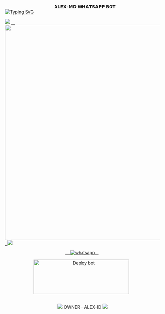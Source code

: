 <div align="center">
    <b>𝗔𝗟𝗘𝗫-𝗠𝗗  𝗪𝗛𝗔𝗧𝗦𝗔𝗣𝗣 𝗕𝗢𝗧</b> 

<div align="left">
<a href="https://git.io/typing-svg"><img src="https://readme-typing-svg.demolab.com?font=Rubik+Dirt&size=65&pause=1000&color=F72C3F&background=FF20A500&center=true&vCenter=true&width=1000&height=150&lines=ALEX-MD;CREATED+BY+ALEX-ID;DARK+HACK+TEAME+LEDER" alt="Typing SVG" /></a>   
</p> 

<img src="https://user-images.githubusercontent.com/73097560/115834477-dbab4500-a447-11eb-908a-139a6edaec5c.gif">
<a href="https://github.com/ALEX-MD">
    <img src="https://telegra.ph/file/d7e4a702a1b70a78c29ba.jpg" width="700px">
  </a><img src="https://user-images.githubusercontent.com/73097560/115834477-dbab4500-a447-11eb-908a-139a6edaec5c.gif">
 
<p align="center">
 
  <a aria-label="WhatsApp Supported Channel" href="https://whatsapp.com/channel/0029VagEOTtHwXbDdrr7Eq3k" target="_blank">
    <img alt="whatsapp" src="https://img.shields.io/badge/Join Channel-25D366?style=for-the-badge&logo=whatsapp&logoColor=white" />
  </a>
  <p align="center">
<a href="https://github.com/Arajuna/ALEX-MD.git/fork" target="blank"><img align="center" src="https://i.imgur.com/cxaSEWe.png" alt="Deploy bot" height="112" width="310" /></a>
  <div>
<br>
    
<div align="center">

<img src="https://user-images.githubusercontent.com/73097560/115834477-dbab4500-a447-11eb-908a-139a6edaec5c.gif">
OWNER - ALEX-ID
<img src="https://user-images.githubusercontent.com/73097560/115834477-dbab4500-a447-11eb-908a-139a6edaec5c.gif">

